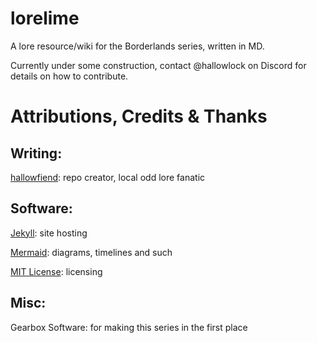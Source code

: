 # lorelime
A lore resource/wiki for the Borderlands series, written in MD.

Currently under some construction, contact @hallowlock on Discord for details on how to contribute.

# Attributions, Credits & Thanks

## Writing:
[hallowfiend](https://github.com/hallowfiend): repo creator, local odd lore fanatic

## Software:
[Jekyll](https://jekyllrb.com): site hosting

[Mermaid](https://mermaid.js.org/#/): diagrams, timelines and such

[MIT License](https://en.wikipedia.org/wiki/MIT_License): licensing

## Misc:
Gearbox Software: for making this series in the first place
